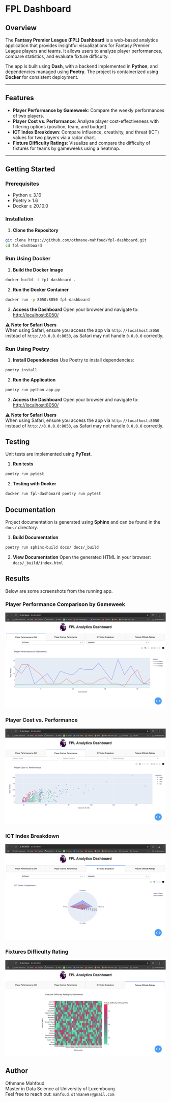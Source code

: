 # **FPL Dashboard**

## Overview

The **Fantasy Premier League (FPL) Dashboard** is a web-based analytics application that provides insightful visualizations for Fantasy Premier League players and teams. It allows users to analyze player performances, compare statistics, and evaluate fixture difficulty.

The app is built using **Dash**, with a backend implemented in **Python**, and dependencies managed using **Poetry**. The project is containerized using **Docker** for consistent deployment.

---

## Features

- **Player Performance by Gameweek**: Compare the weekly performances of two players.
- **Player Cost vs. Performance**: Analyze player cost-effectiveness with filtering options (position, team, and budget).
- **ICT Index Breakdown**: Compare influence, creativity, and threat (ICT) values for two players via a radar chart.
- **Fixture Difficulty Ratings**: Visualize and compare the difficulty of fixtures for teams by gameweeks using a heatmap.

---                  

## Getting Started

### Prerequisites

- Python ≥ 3.10
- Poetry ≥ 1.6
- Docker ≥ 20.10.0

### Installation

1. **Clone the Repository**
```bash
git clone https://github.com/othmane-mahfoud/fpl-dashboard.git
cd fpl-dashboard
```

### Run Using Docker

1. **Build the Docker Image**
```bash
docker build -t fpl-dashboard .
```

2. **Run the Docker Container**
```bash
docker run -p 8050:8050 fpl-dashboard
```

3. **Access the Dashboard** Open your browser and navigate to: [http://localhost:8050/](http://localhost:8050/)

⚠️ **Note for Safari Users**  
When using Safari, ensure you access the app via `http://localhost:8050` instead of `http://0.0.0.0:8050`, as Safari may not handle `0.0.0.0` correctly.

### Run Using Poetry

1. **Install Dependencies** Use Poetry to install dependencies:
```bash
poetry install
```

2. **Run the Application**
```bash
poetry run python app.py
```

3. **Access the Dashboard** Open your browser and navigate to: [http://localhost:8050/](http://localhost:8050/)

⚠️ **Note for Safari Users**  
When using Safari, ensure you access the app via `http://localhost:8050` instead of `http://0.0.0.0:8050`, as Safari may not handle `0.0.0.0` correctly.

## Testing

Unit tests are implemented using **PyTest**.

1. **Run tests**
```bash
poetry run pytest
```

2. **Testing with Docker**
```bash
docker run fpl-dashboard poetry run pytest
```

## Documentation

Project documentation is generated using **Sphinx** and can be found in the `docs/` directory.

1. **Build Documentation**
```bash
poetry run sphinx-build docs/ docs/_build
```

2. **View Documentation** Open the generated HTML in your browser: `docs/_build/index.html`

## Results

Below are some screenshots from the running app.

### Player Performance Comparison by Gameweek
![](assets/screenshots/player_performance_by_gw.png)

### Player Cost vs. Performance
![](assets/screenshots/cost_performance.png)

### ICT Index Breakdown
![](assets/screenshots/ict_index.png)

### Fixtures Difficulty Rating
![](assets/screenshots/fdr.png)

## Author

Othmane Mahfoud <br>
Master in Data Science at University of Luxembourg <br>
Feel free to reach out: `mahfoud.othmane97@gmail.com`
